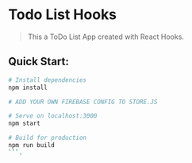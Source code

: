 # Todo List Hooks
>This a ToDo List App created with React Hooks.

## Quick Start:

```bash
# Install dependencies
npm install

# ADD YOUR OWN FIREBASE CONFIG TO STORE.JS

# Serve on localhost:3000
npm start

# Build for production
npm run build
```.
